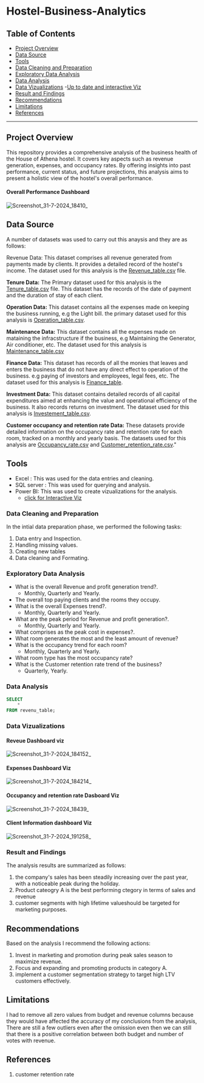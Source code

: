 # Hostel-Business-Analytics

## Table of Contents
- [Project Overview](#project-overview)
- [Data Source](#data-source)
- [Tools](#tools)
- [Data Cleaning and Preparation](#data-cleaning-and-preparation)
- [Exploratory Data Analysis](#exploratory-data-analysis)
- [Data Analysis](#data-analysis)
- [Data Vizualizations](#data-vizualizations)
  -[Up to date and interactive Viz](#tools)
- [Result and Findings](#results-and-findings)
- [Recommendations](#recommendations)
- [Limitations](#limitations)
- [References](#references)

---

## Project Overview
This repository provides a comprehensive analysis of the business health of the House of Athena hostel. It covers key aspects such as revenue generation, expenses, and occupancy rates. By offering insights into past performance, current status, and future projections, this analysis aims to present a holistic view of the hostel's overall performance.

#### **Overall Performance Dashboard**
![Screenshot_31-7-2024_18410_](https://github.com/user-attachments/assets/58fa135d-13eb-47d3-8b09-bf3811e8a733)

## Data Source
A number of datasets was used to carry out this anaysis and they are as follows:

Revenue Data: This dataset comprises all revenue generated from payments made by clients. It provides a detailed record of the hostel's income. The dataset used for this analysis is the [Revenue_table.csv](https://drive.google.com/file/d/19bkwPs4hOxb06chCvXqvAKxwI4VY3yUi/view?usp=drive_link) file.

**Tenure Data:** The Primary dataset used for this analysis is the [Tenure_table.csv](https://drive.google.com/file/d/17RXxrbw1NDJG7cyL86KkcBhp1BUETO7u/view?usp=drive_link) file. This dataset has the records of the date of payment and the duration of stay of each client.

**Operation Data:** This dataset contains all the expenses made on keeping the business running, e.g the Light bill. the primary dataset used for this analysis is [Operation_table.csv](https://drive.google.com/file/d/1yf6tZ0KVFF2RMZsJrTRnPJ1FECdA1GA2/view?usp=drive_link).

**Maintenance Data:** This dataset contains all the expenses made on mataining the infracstructure if the business, e.g Maintaining the Generator, Air conditioner, etc. The dataset used for this analysis is [Maintenance_table.csv](https://drive.google.com/file/d/1pbXpDNcilW_t4SBSigxrCxAolCvpsYsH/view?usp=drive_link)

**Finance Data:** This dataset has records of all the monies that leaves and enters the business that do not have any direct effect to operation of the business. e.g paying of investors and employees, legal fees, etc.
The dataset used for this analysis is [Finance_table](https://drive.google.com/file/d/1xquLk0lgSt8DSGIk-SH-LKrb2M2UfkBt/view?usp=drive_link).

**Investment Data:** This dataset contains detailed records of all capital expenditures aimed at enhancing the value and operational efficiency of the business. It also records returns on investment. The dataset used for this analysis is [Investement_table.csv](https://drive.google.com/file/d/1YArxUr8GU59ypcyQV8bk6Z9pifNj3Vfs/view?usp=drive_link).

**Customer occupancy and retention rate Data:** These datasets provide detailed information on the occupancy rate and retention rate for each room, tracked on a monthly and yearly basis. The datasets used for this analysis are [Occupancy_rate.csv](https://drive.google.com/file/d/1z-HXOb7ubJEkQss53EAcsgphFHl45m4y/view?usp=drive_link) and [Customer_retention_rate.csv](https://drive.google.com/file/d/1eg3uPCL34AeVhePCOw9GiHbIb8bq8Ur8/view?usp=drive_link)."


## Tools
- Excel : This was used for the data entries and cleaning.
- SQL server : This was used for querying and analysis.
- Power BI: This was used to create vizualizations for the analysis.
  - [click for Interactive Viz](https://app.powerbi.com/links/BiZbVzzbCW?ctid=5fe78ac1-1afe-4009-aa04-a71efb4a5042&pbi_source=linkShare)

### Data Cleaning and Preparation
In the intial data preparation phase, we performed the following tasks:
1. Data entry and Inspection.
2. Handling missing values.
3. Creating new tables
4. Data cleaning and Formating.


### Exploratory Data Analysis
- What is the overall Revenue and profit generation trend?.
    - Monthly, Quarterly and Yearly.
- The overall top paying clients and the rooms they occupy.
- What is the overall Expenses trend?.
  - Monthly, Quarterly and Yearly.
- What are the peak period for Revenue and profit generation?.
   - Monthly, Quarterly and Yearly.
- What comprises as the peak cost in expenses?.
- What room generates the most and the least amount of revenue?
- What is the occupancy trend for each room?
  - Monthly, Quarterly and Yearly.
- What room type has the most occupancy rate?
- What is the Customer retention rate trend of the business?
    - Quarterly, Yearly.


### Data Analysis

```sql
SELECT
    *
FROM revenu_table;
```
### Data Vizualizations

#### **Reveue Dashboard viz**
![Screenshot_31-7-2024_184152_](https://github.com/user-attachments/assets/da16e8a0-cbac-4929-87a9-d4c6ca80804e)

#### **Expenses Dashboard Viz**
![Screenshot_31-7-2024_184214_](https://github.com/user-attachments/assets/1da9f17e-78ff-4fd3-b934-dc82cd4cad22)

#### **Occupancy and retention rate Dasboard Viz**
![Screenshot_31-7-2024_18439_](https://github.com/user-attachments/assets/9d23c097-eb74-41d3-be72-a1d8eedfc1ca)

#### **Client Information dashboard Viz**
![Screenshot_31-7-2024_191258_](https://github.com/user-attachments/assets/b2f1416f-6887-4d8f-8e88-dace4a1bfd90)



### Result and Findings

The analysis results are summarized as follows:
1. the company's sales has been steadily increasing over the past year, with a noticeable peak during the holiday.
2. Product cateogry A is the best performing ctegory in terms of sales and revenue
3. customer segments with high lifetime valueshould be targeted for marketing purposes.


## Recommendations

Based on the analysis I recommend the following actions:
1. Invest in marketing and promotion during peak sales season to maximize revenue.
2. Focus and expanding and promoting products in category A.
3. implement a customer segmentation strategy to target high LTV customers effectively.


## Limitations
I had to remove all zero values from budget and revenue columns because they would have affected the accuracy of my conclusions from the analysis, There are still a few outliers even after the omission even then we can still that there is a positive correlation between both budget and number of votes with revenue.

## References
1. customer retention rate
